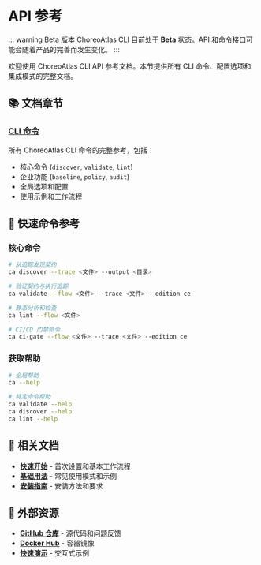 # API 参考

::: warning Beta 版本
ChoreoAtlas CLI 目前处于 **Beta** 状态。API 和命令接口可能会随着产品的完善而发生变化。
:::

欢迎使用 ChoreoAtlas CLI API 参考文档。本节提供所有 CLI 命令、配置选项和集成模式的完整文档。

## 📚 文档章节

### [CLI 命令](/zh/api/cli-commands)
所有 ChoreoAtlas CLI 命令的完整参考，包括：
- 核心命令 (`discover`, `validate`, `lint`)
- 企业功能 (`baseline`, `policy`, `audit`)
- 全局选项和配置
- 使用示例和工作流程

## 🚀 快速命令参考

### 核心命令
```bash
# 从追踪发现契约
ca discover --trace <文件> --output <目录>

# 验证契约与执行追踪
ca validate --flow <文件> --trace <文件> --edition ce

# 静态分析和检查
ca lint --flow <文件>

# CI/CD 门禁命令
ca ci-gate --flow <文件> --trace <文件> --edition ce
```

### 获取帮助
```bash
# 全局帮助
ca --help

# 特定命令帮助
ca validate --help
ca discover --help
ca lint --help
```

## 📖 相关文档

- **[快速开始](/zh/guide/getting-started)** - 首次设置和基本工作流程
- **[基础用法](/zh/guide/basic-usage)** - 常见使用模式和示例
- **[安装指南](/zh/guide/installation)** - 安装方法和要求

## 🔗 外部资源

- **[GitHub 仓库](https://github.com/choreoatlas2025/cli)** - 源代码和问题反馈
- **[Docker Hub](https://hub.docker.com/u/choreoatlas)** - 容器镜像
- **[快速演示](https://github.com/choreoatlas2025/quickstart-demo)** - 交互式示例